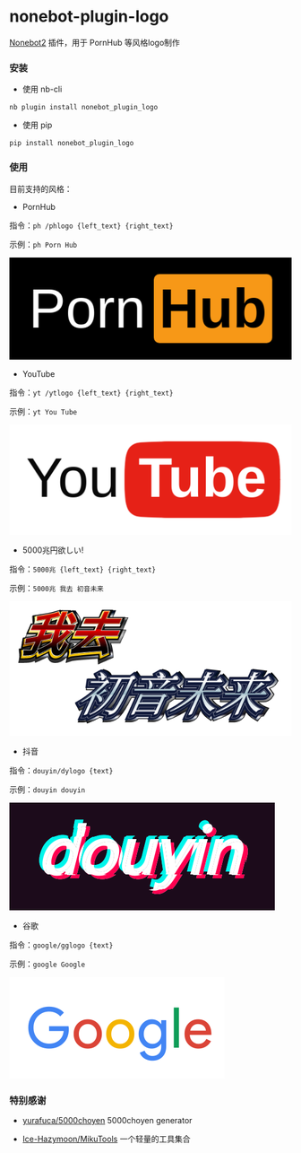 # nonebot-plugin-logo

[Nonebot2](https://github.com/nonebot/nonebot2) 插件，用于 PornHub 等风格logo制作


### 安装

- 使用 nb-cli

```
nb plugin install nonebot_plugin_logo
```

- 使用 pip

```
pip install nonebot_plugin_logo
```


### 使用

目前支持的风格：

 - PornHub

指令：`ph /phlogo {left_text} {right_text}`

示例：`ph Porn Hub`

<div align="left">
  <img src="./examples/1.png" />
</div>

 - YouTube

指令：`yt /ytlogo {left_text} {right_text}`

示例：`yt You Tube`

<div align="left">
  <img src="./examples/2.png" />
</div>

 - 5000兆円欲しい!

指令：`5000兆 {left_text} {right_text}`

示例：`5000兆 我去 初音未来`

<div align="left">
  <img src="./examples/3.png" />
</div>

 - 抖音

指令：`douyin/dylogo {text}`

示例：`douyin douyin`

<div align="left">
  <img src="./examples/4.gif" />
</div>

 - 谷歌

指令：`google/gglogo {text}`

示例：`google Google`

<div align="left">
  <img src="./examples/5.png" />
</div>


### 特别感谢

- [yurafuca/5000choyen](https://github.com/yurafuca/5000choyen) 5000choyen generator

- [Ice-Hazymoon/MikuTools](https://github.com/Ice-Hazymoon/MikuTools) 一个轻量的工具集合
